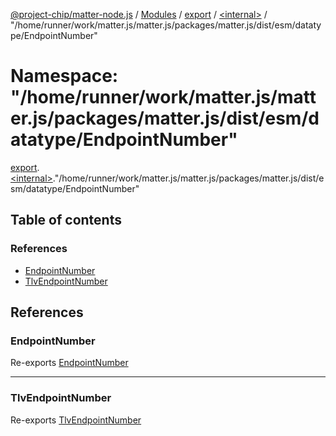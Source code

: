 [@project-chip/matter-node.js](../README.md) / [Modules](../modules.md) / [export](export.md) / [\<internal\>](export._internal_.md) / "/home/runner/work/matter.js/matter.js/packages/matter.js/dist/esm/datatype/EndpointNumber"

# Namespace: "/home/runner/work/matter.js/matter.js/packages/matter.js/dist/esm/datatype/EndpointNumber"

[export](export.md).[\<internal\>](export._internal_.md)."/home/runner/work/matter.js/matter.js/packages/matter.js/dist/esm/datatype/EndpointNumber"

## Table of contents

### References

- [EndpointNumber](export._internal_.__home_runner_work_matter_js_matter_js_packages_matter_js_dist_esm_datatype_EndpointNumber_.md#endpointnumber)
- [TlvEndpointNumber](export._internal_.__home_runner_work_matter_js_matter_js_packages_matter_js_dist_esm_datatype_EndpointNumber_.md#tlvendpointnumber)

## References

### EndpointNumber

Re-exports [EndpointNumber](exports_datatype.md#endpointnumber)

___

### TlvEndpointNumber

Re-exports [TlvEndpointNumber](exports_datatype.md#tlvendpointnumber)

